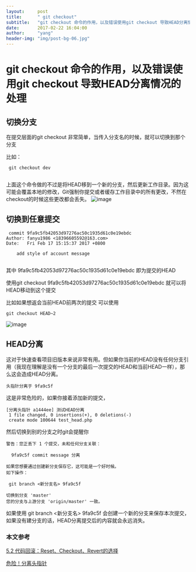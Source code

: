 ```yaml
---
layout:     post
title:      " git checkout"
subtitle:   "git checkout 命令的作用，以及错误使用git checkout 导致HEAD分离情况的处理"
date:       2017-02-22 16:04:00
author:     "yang"
header-img: "img/post-bg-06.jpg"
---
```


# git checkout 命令的作用，以及错误使用git checkout 导致HEAD分离情况的处理

## 切换分支

在提交层面的git checkout 非常简单，当传入分支名的时候，就可以切换到那个分支

比如：
```
 git checkout dev
 
```
上面这个命令做的不过是将HEAD移到一个新的分支，然后更新工作目录。因为这可能会覆盖本地的修改，Git强制你提交或者缓存工作目录中的所有更改，不然在checkout的时候这些更改都会丢失。
![image](https://camo.githubusercontent.com/5d7183ad484d57e357ae45ea400ae565a533fe9a/68747470733a2f2f7777772e61746c61737369616e2e636f6d2f6769742f696d616765732f7475746f7269616c732f616476616e6365642f726573657474696e672d636865636b696e672d6f75742d616e642d726576657274696e672f30342e737667)

## 切换到任意提交


```
 commit 9fa9c5fb42053d97276ac50c1935d61c0e19ebdc
Author: fanyu1986 <18396605592@163.com>
Date:   Fri Feb 17 15:15:37 2017 +0800

    add style of account message


```
其中 9fa9c5fb42053d97276ac50c1935d61c0e19ebdc 即为提交的HEAD

使用git checkout 9fa9c5fb42053d97276ac50c1935d61c0e19ebdc 就可以将HEAD移动到这个提交

比如如果想返会当前HEAD前两次的提交 可以使用

```
git checkout HEAD~2

```
![image](https://camo.githubusercontent.com/b6b326af6c5f485ea326120dd2f1f78e741d1748/68747470733a2f2f7777772e61746c61737369616e2e636f6d2f6769742f696d616765732f7475746f7269616c732f616476616e6365642f726573657474696e672d636865636b696e672d6f75742d616e642d726576657274696e672f30352e737667)

## HEAD分离

这对于快速查看项目旧版本来说非常有用。但如果你当前的HEAD没有任何分支引用（我现在理解是没有一个分支的最后一次提交的HEAD和当前HEAD一样），那么这会造成HEAD分离。

```
头指针分离于 9fa9c5f

```


这是非常危险的，如果你接着添加新的提交，



```
[分离头指针 a1444ee] 测试HEAD分离
 1 file changed, 0 insertions(+), 0 deletions(-)
 create mode 100644 test_head.php

```


然后切换到别的分支之时git会提醒你

```
警告：您正丢下 1 个提交，未和任何分支关联：

  9fa9c5f commit message 分离

如果您想要通过创建新分支保存它，这可能是一个好时候。
如下操作：

 git branch <新分支名> 9fa9c5f

切换到分支 'master'
您的分支与上游分支 'origin/master' 一致。

```

如果使用 git branch <新分支名> 9fa9c5f  会创建一个新的分支来保存本次提交，如果没有建分支的话，HEAD分离提交后的内容就会永远消失。



### 本文参考

[5.2 代码回滚：Reset、Checkout、Revert的选择](https://github.com/geeeeeeeeek/git-recipes/wiki/5.2-%E4%BB%A3%E7%A0%81%E5%9B%9E%E6%BB%9A%EF%BC%9AReset%E3%80%81Checkout%E3%80%81Revert%E7%9A%84%E9%80%89%E6%8B%A9)

[危险！分离头指针](http://www.jianshu.com/p/91a0f8feb45d) 




